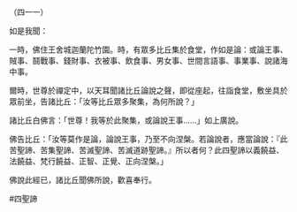 （四一一）

如是我聞：

一時，佛住王舍城迦蘭陀竹園。時，有眾多比丘集於食堂，作如是論：或論王事、賊事、鬪戰事、錢財事、衣被事、飲食事、男女事、世間言語事、事業事、說諸海中事。

爾時，世尊於禪定中，以天耳聞諸比丘論說之聲，即從座起，往詣食堂，敷坐具於眾前坐，告諸比丘：「汝等比丘眾多聚集，為何所說？」

諸比丘白佛言：「世尊！我等於此聚集，或論說王事……」如上廣說。

佛告比丘：「汝等莫作是論，論說王事，乃至不向涅槃。若論說者，應當論說：『此苦聖諦、苦集聖諦、苦滅聖諦、苦滅道跡聖諦。』所以者何？此四聖諦以義饒益、法饒益、梵行饒益、正智、正覺、正向涅槃。」

佛說此經已，諸比丘聞佛所說，歡喜奉行。



#四聖諦
